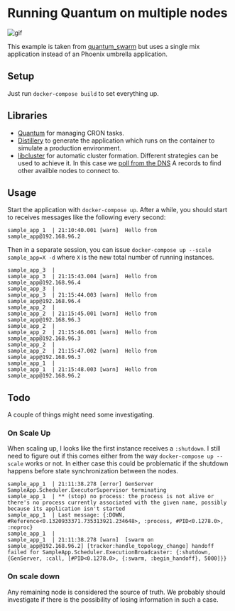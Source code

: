 # Running Quantum on multiple nodes

![gif](https://user-images.githubusercontent.com/6866370/59638900-fd429380-912f-11e9-82f2-849e1f085929.gif)

This example is taken from [quantum_swarm](https://github.com/peek-travel/quantum_swarm) but uses a single mix application instead of an Phoenix umbrella application.

## Setup

Just run `docker-compose build` to set everything up.

## Libraries

- [Quantum](https://github.com/quantum-elixir/quantum-core/) for managing CRON
    tasks.
- [Distillery](https://github.com/bitwalker/distillery) to generate the
    application which runs on the container to simulate a production
    environment.
- [libcluster](https://github.com/bitwalker/libcluster) for automatic cluster
    formation. Different strategies can be used to achieve it. In this case we
    [poll from the DNS](https://hexdocs.pm/libcluster/Cluster.Strategy.DNSPoll.html#content)
    A records to find other availble nodes to connect to.

## Usage

Start the application with `docker-compose up`. After a while, you should start
to receives messages like the following every second:
```
sample_app_1  | 21:10:40.001 [warn]  Hello from sample_app@192.168.96.2
```

Then in a separate session, you can issue `docker-compose up --scale
sample_app=X -d` where `X` is the new total number of running instances.

```
sample_app_3  | 
sample_app_3  | 21:15:43.004 [warn]  Hello from sample_app@192.168.96.4
sample_app_3  | 
sample_app_3  | 21:15:44.003 [warn]  Hello from sample_app@192.168.96.4
sample_app_2  | 
sample_app_2  | 21:15:45.001 [warn]  Hello from sample_app@192.168.96.3
sample_app_2  | 
sample_app_2  | 21:15:46.001 [warn]  Hello from sample_app@192.168.96.3
sample_app_2  | 
sample_app_2  | 21:15:47.002 [warn]  Hello from sample_app@192.168.96.3
sample_app_1  | 
sample_app_1  | 21:15:48.003 [warn]  Hello from sample_app@192.168.96.2
```

## Todo

A couple of things might need some investigating.

### On Scale Up

When scaling up, I looks like the first instance receives a `:shutdown`. I still
need to figure out if this comes either from the way `docker-compose up --scale`
works or not. In either case this could be problematic if the shutdown happens
before state synchronization between the nodes.

```
sample_app_1  | 21:11:38.278 [error] GenServer SampleApp.Scheduler.ExecutorSupervisor terminating
sample_app_1  | ** (stop) no process: the process is not alive or there's no process currently associated with the given name, possibly because its application isn't started
sample_app_1  | Last message: {:DOWN, #Reference<0.1320933371.735313921.234648>, :process, #PID<0.1278.0>, :noproc}
sample_app_1  |
sample_app_1  | 21:11:38.278 [warn]  [swarm on sample_app@192.168.96.2] [tracker:handle_topology_change] handoff failed for SampleApp.Scheduler.ExecutionBroadcaster: {:shutdown, {GenServer, :call, [#PID<0.1278.0>, {:swarm, :begin_handoff}, 5000]}}
```

### On scale down

Any remaining node is considered the source of truth. We probably should
investigate if there is the possibility of losing information in such a case.
